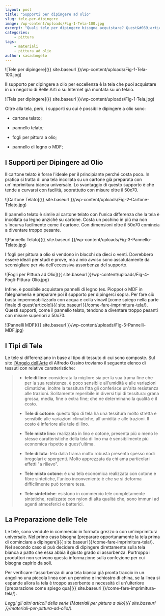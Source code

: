 ```yaml
---
layout: post
title: "Supporti per dipingere ad olio"
slug: tele-per-dipingere
image: /wp-content/uploads/Fig-1-Tela-100.jpg
excerpt: "Quali tele per dipingere bisogna acquistare? Quest&#039;articolo fa una panoramica dei supporti per dipingere disponibili in commercio per aiutarti nella scelta."
categories:
    - pittura
tags:
    - materiali
    - pittura ad olio
author: sasadangelo
---
```


![Tele per dipingere]({{ site.baseurl }}/wp-content/uploads/Fig-1-Tela-100.jpg)

Il supporto per dipingere a olio per eccellenza è la tela che puoi acquistare in un negozio di Belle Arti o su Internet già montata su un telaio.

![Tela per dipingere]({{ site.baseurl }}/wp-content/uploads/Fig-1-Tela.jpg)

Oltre alla tela, però, i supporti su cui è possibile dipingere a olio sono:

- cartone telato;
    
- pannello telato;
    
- fogli per pittura a olio;
    
- pannello di legno o MDF;
    

## I Supporti per Dipingere ad Olio

Il cartone telato è forse l'ideale per il principiante perché costa poco. In pratica si tratta di una tela incollata su un cartone già preparata con un'imprimitura bianca universale. Lo svantaggio di questo supporto è che tende a curvarsi con facilità, soprattutto con misure oltre il 50x70.

![Cartone Telato]({{ site.baseurl }}/wp-content/uploads/Fig-2-Cartone-Telato.jpg)

Il pannello telato è simile al cartone telato con l'unica differenza che la tela è incollata su legno anziché su cartone. Costa un pochino in più ma non s'incurva facilmente come il cartone. Con dimensioni oltre il 50x70 comincia a diventare troppo pesante.

![Pannello Telato]({{ site.baseurl }}/wp-content/uploads/Fig-3-Pannello-Telato.jpg)

I fogli per pittura a olio si vendono in blocchi da dieci o venti. Dovrebbero essere ideali per studi e prove, ma a mio avviso sono assolutamente da sconsigliare per via dell'eccessiva assorbenza del supporto.

![Fogli per Pittura ad Olio]({{ site.baseurl }}/wp-content/uploads/Fig-4-Fogli-Pittura-Olio.jpg)

Infine, è possibile acquistare pannelli di legno (es. Pioppo) o MDF in falegnameria e preparare poi il supporto per dipingerci sopra. Per fare ciò basta impermeabilizzarlo con acqua e colla vinavil [come spiego nella parte finale di quest'articolo]({{ site.baseurl }}/come-fare-imprimitura-tela/). Questi supporti, come il pannello telato, tendono a diventare troppo pesanti con misure superiori a 50x70.

![Pannelli MDF]({{ site.baseurl }}/wp-content/uploads/Fig-5-Pannelli-MDF.jpg)

## I Tipi di Tele

Le tele si differenziano in base al tipo di tessuto di cui sono composte. Sul sito [l'Angelo dell'Arte](http://angoloarte.altervista.org/TELE.htm) di Alfredo Ossino troviamo il seguente elenco di tessuti con relative caratteristiche:

> - **tele di lino**: considerata la migliore sia per la sua trama fine che per la sua resistenza, è poco sensibile all'umidità e alle variazioni climatiche, inoltre la tessitura fitta gli conferisce un'alta resistenza alle trazioni. Solitamente reperibile in diversi tipi di tessitura: grana grossa, media, fine o extra fine; che ne determinano la qualità e il costo.
>     
> - **Tele di cotone**: questo tipo di tela ha una tessitura molto stretta e sensibile alle variazioni climatiche, all'umidità e alle trazioni. Il costo è inferiore alle tele di lino.
>     
> - **Tele miste lino**: realizzata in lino e cotone, presenta più o meno le stesse caratteristiche della tela di lino ma è sensibilmente più economica rispetto a quest'ultima.
>     
> - **Tele di Iuta**: tela dalla trama molto robusta presenta spesso nodi irregolari e sporgenti. Molto apprezzata da chi ama particolari effetti "a rilievo".
>     
> - **Tele misto cotone**: è una tela economica realizzata con cotone e fibre sintetiche, l'unico inconveniente è che se si deforma difficilmente può tornare tesa.
>     
> - **Tele sintetiche**: esistono in commercio tele completamente sintetiche, realizzate con nylon di alta qualità che, sono immuni ad agenti atmosferici e batterici.
>     

## La Preparazione delle Tele

Le tele, sono vendute in commercio in formato grezzo o con un'imprimitura universale. Nel primo caso bisogna [preparare opportunamente la tela prima di cominciare a dipingere]({{ site.baseurl }}/come-fare-imprimitura-tela/). Nel secondo caso si può decidere di dipingere direttamente sulla tela bianca a patto che essa abbia il giusto grado di assorbenza. Purtroppo i produttori non scrivono questa informazione sulla confezione per cui bisogna capirlo da soli.

Per verificare l'assorbenza di una tela bianca già pronta traccio in un angolino una piccola linea con un pennino e inchiostro di china, se la linea si espande allora la tela è troppo assorbente e necessità di un'ulteriore [preparazione come spiego qua]({{ site.baseurl }}/come-fare-imprimitura-tela/).

_Leggi gli altri articoli della serie [Materiali per pittura a olio]({{ site.baseurl }}/materiali-per-pittura-ad-olio/)._
